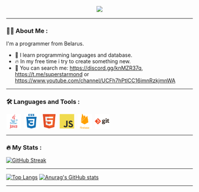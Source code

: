 <div id="header" align="center">
  <img src="https://i.giphy.com/media/v1.Y2lkPTc5MGI3NjExcjFsbDV0dW5pb3B1YmpzMTl2ZHZoa2F4MHBpNDJtOGo3dXIweTBtMCZlcD12MV9pbnRlcm5hbF9naWZfYnlfaWQmY3Q9cw/Zebztgv7jmkoLe1DoY/giphy.gif" width="100"/>
</div>

---

### :woman_technologist: About Me :
I'm a programmer from Belarus.
- :telescope: I learn programming languages and database.
- :fire: In my free time i try to create something new.
- :mag_right: You can search me: https://discord.gg/knMZR37q, https://t.me/superstarmond or https://www.youtube.com/channel/UCFh7hPtlCC16imnRzkjmnWA

---

### :hammer_and_wrench: Languages and Tools :
<div>
  <img src="https://github.com/devicons/devicon/blob/master/icons/java/java-original-wordmark.svg" title="Java" alt="Java" width="40" height="40"/>&nbsp;
  <img src="https://github.com/devicons/devicon/blob/master/icons/css3/css3-plain-wordmark.svg"  title="CSS3" alt="CSS" width="40" height="40"/>&nbsp;
  <img src="https://github.com/devicons/devicon/blob/master/icons/html5/html5-original.svg" title="HTML5" alt="HTML" width="40" height="40"/>&nbsp;
  <img src="https://github.com/devicons/devicon/blob/master/icons/javascript/javascript-original.svg" title="JavaScript" alt="JavaScript" width="40" height="40"/>&nbsp;
  <img src="https://github.com/devicons/devicon/blob/master/icons/firebase/firebase-plain-wordmark.svg" title="Firebase" alt="Firebase" width="40" height="40"/>&nbsp;
  <img src="https://github.com/devicons/devicon/blob/master/icons/git/git-original-wordmark.svg" title="Git" **alt="Git" width="40" height="40"/>&nbsp;
</div>



---

### :fire: My Stats :
[![GitHub Streak](https://github-readme-streak-stats.herokuapp.com/?user=DenverCoder1)](https://git.io/streak-stats)

---
[![Top Langs](https://github-readme-stats.vercel.app/api/top-langs/?username=nastuh&layout=compact&theme=vision-friendly-dark)](https://github.com/anuraghazra/github-readme-stats)       [![Anurag's GitHub stats](https://github-readme-stats.vercel.app/api?username=anuraghazra)](https://github.com/anuraghazra/github-readme-stats)



---

<img src="https://komarev.com/ghpvc/?username=your-github-username&style=flat-square&color=blue" alt=""/>
